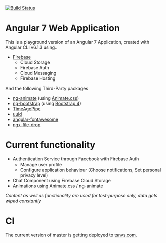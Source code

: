 [![Build Status](https://travis-ci.org/chriszo111/tsnvscom-firebase.svg?branch=master)](https://travis-ci.org/chriszo111/tsnvscom-firebase)

# Angular 7 Web Application
This is a playground version of an Angular 7 Application, created with Angular CLI v6.1.3 using..
* [Firebase](https://firebase.google.com)
    * Cloud Storage
    * Firebase Auth
    * Cloud Messaging
    * Firebase Hosting

And the following Third-Party packages
* [ng-animate](https://github.com/jiayihu/ng-animate) (using [Animate.css](https://daneden.github.io/animate.css/))
* [ng-bootstrap](https://github.com/ng-bootstrap/ng-bootstrap) (using [Bootstrap 4](https://getbootstrap.com/))
* [TimeAgoPipe](https://github.com/AndrewPoyntz/time-ago-pipe)
* [uuid](https://github.com/kelektiv/node-uuid)
* [angular-fontawesome](https://github.com/FortAwesome/angular-fontawesome)
* [ngx-file-drop](https://github.com/georgipeltekov/ngx-file-drop)

# Current functionality
* Authentication Service through Facebook with Firebase Auth
    * Manage user profile
    * Configure application behaviour (Choose notifications, Set personal privacy level)
* Chat Component using Firebase Cloud Storage
* Animations using Animate.css / ng-animate

_Content as well as functionality are used for test-purpose only, data gets wiped constantly_

# CI
The current version of master is getting deployed to [tsnvs.com](https://tsnvs.com).
